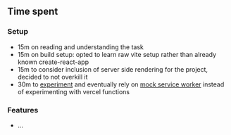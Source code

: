 ## Time spent

### Setup

- 15m on reading and understanding the task
- 15m on build setup: opted to learn raw vite setup rather than already known create-react-app
- 15m to consider inclusion of server side rendering for the project, decided to not overkill it
- 30m to [experiment](https://github.com/magicwrites/trip-emissions/tree/api-mock) and eventually rely on [mock service worker](https://mswjs.io) instead of experimenting with vercel functions

### Features

- ...
